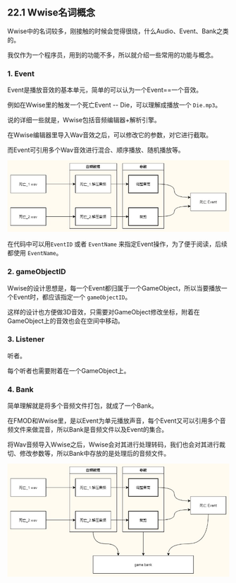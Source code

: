 ## 22.1 Wwise名词概念

Wwise中的名词较多，刚接触的时候会觉得很绕，什么Audio、Event、Bank之类的。

我仅作为一个程序员，用到的功能不多，所以就介绍一些常用的功能与概念。

### 1. Event

Event是播放音效的基本单元，简单的可以认为一个Event==一个音效。

例如在Wwise里的触发一个死亡Event -- Die，可以理解成播放一个 `Die.mp3`。

说的详细一些就是，Wwise包括音频编辑器+解析引擎。

在Wwise编辑器里导入Wav音效之后，可以修改它的参数，对它进行截取。

而Event可引用多个Wav音效进行混合、顺序播放、随机播放等。

![](../../imgs/audio_wwise/concepts/event.jpg)

在代码中可以用`EventID` 或者 `EventName` 来指定Event操作，为了便于阅读，后续都使用 `EventName`。

### 2. gameObjectID

Wwise的设计思想是，每一个Event都归属于一个GameObject，所以当要播放一个Event时，都应该指定一个 `gameObjectID`。

这样的设计也方便做3D音效，只需要对GameObject修改坐标，附着在GameObject上的音效也会在空间中移动。

### 3. Listener

听者。

每个听者也需要附着在一个GameObject上。

### 4. Bank

简单理解就是将多个音频文件打包，就成了一个Bank。

在FMOD和Wwise里，是以Event为单元播放声音，每个Event又可以引用多个音频文件来做混音，所以Bank是音频文件以及Event的集合。

将Wav音频导入Wwise之后，Wwise会对其进行处理转码，我们也会对其进行裁切、修改参数等，所以Bank中存放的是处理后的音频文件。

![](../../imgs/audio_wwise/concepts/wwise_bank.jpg)
